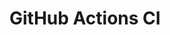 # GitHub Actions CI































































































































































































































































































































































































































































































































































































































































































































































































































































































































































































































































































































































































































































































































































































































































































































































































































































































































































































































































































































































































































































































































































































































































































































































































































